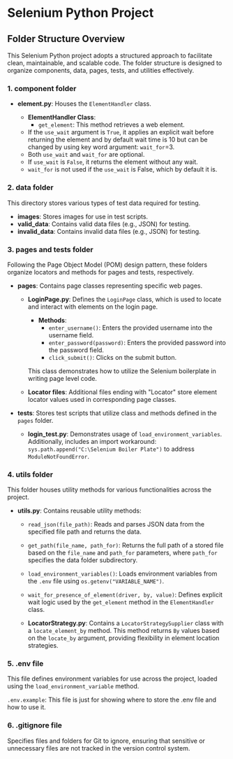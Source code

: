 # Selenium Python Project

## Folder Structure Overview

This Selenium Python project adopts a structured approach to facilitate clean, maintainable, and scalable code.
The folder structure is designed to organize components, data, pages, tests, and utilities effectively.

### 1. component folder

- **element.py**: Houses the `ElementHandler` class.

  - **ElementHandler Class**:
    - `get_element`: This method retrieves a web element.
  - If the `use_wait` argument is `True`, it applies an explicit wait before returning the element and by default wait time is 10 but can be changed by using key word argument: `wait_for`=3.
  - Both `use_wait` and `wait_for` are optional.
  - If `use_wait` is `False`, it returns the element without any wait.
  - `wait_for` is not used if the `use_wait` is False, which by default it is.

### 2. data folder

This directory stores various types of test data required for testing.

- **images**: Stores images for use in test scripts.
- **valid_data**: Contains valid data files (e.g., JSON) for testing.
- **invalid_data**: Contains invalid data files (e.g., JSON) for testing.

### 3. pages and tests folder

Following the Page Object Model (POM) design pattern, these folders organize locators and methods for pages and tests, respectively.

- **pages**: Contains page classes representing specific web pages.

  - **LoginPage.py**: Defines the `LoginPage` class, which is used to locate and interact with elements on the login page.

    - **Methods**:
      - `enter_username()`: Enters the provided username into the username field.
      - `enter_password(password)`: Enters the provided password into the password field.
      - `click_submit()`: Clicks on the submit button.

    This class demonstrates how to utilize the Selenium boilerplate in writing
    page level code.

  - **Locator files**: Additional files ending with "Locator" store element locator values used in corresponding page classes.

- **tests**: Stores test scripts that utilize class and methods defined in the `pages` folder.

  - **login_test.py**: Demonstrates usage of `load_environment_variables`. Additionally, includes an import workaround: `sys.path.append("C:\Selenium Boiler Plate")` to address `ModuleNotFoundError`.

### 4. utils folder

This folder houses utility methods for various functionalities across the project.

- **utils.py**: Contains reusable utility methods:

  - `read_json(file_path)`: Reads and parses JSON data from the specified file path and returns the data.
  - `get_path(file_name, path_for)`: Returns the full path of a stored file based on the `file_name` and `path_for` parameters, where `path_for` specifies the data folder subdirectory.
  - `load_environment_variables()`: Loads environment variables from the `.env` file using `os.getenv("VARIABLE_NAME")`.
  - `wait_for_presence_of_element(driver, by, value)`: Defines explicit wait logic used by the `get_element` method in the `ElementHandler` class.

  - **LocatorStrategy.py**: Contains a `LocatorStrategySupplier` class with a `locate_element_by` method. This method returns `By` values based on the `locate_by` argument, providing flexibility in element location strategies.

### 5. .env file

This file defines environment variables for use across the project, loaded using the `load_environment_variable` method.

`.env.example`: This file is just for showing where to store the .env file and how to use it.

### 6. .gitignore file

Specifies files and folders for Git to ignore, ensuring that sensitive or unnecessary files are not tracked in the version control system.
